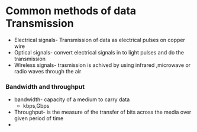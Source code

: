 # Common methods of data Transmission
- Electrical signals- Transmission of data as electrical pulses on copper wire
- Optical signals- convert electrical signals in to light pulses and do the transmission
- Wireless signals- trasmission is achived by using infrared ,microwave or radio waves through the air
### Bandwidth and throughput
- bandwidth- capacity of a medium to carry data
    - kbps,Gbps
- Throughput- is  the measure of the transfer of bits across the media over given period of time
- 
